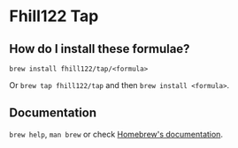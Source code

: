 # Fhill122 Tap

## How do I install these formulae?
`brew install fhill122/tap/<formula>`

Or `brew tap fhill122/tap` and then `brew install <formula>`.

## Documentation
`brew help`, `man brew` or check [Homebrew's documentation](https://docs.brew.sh).
